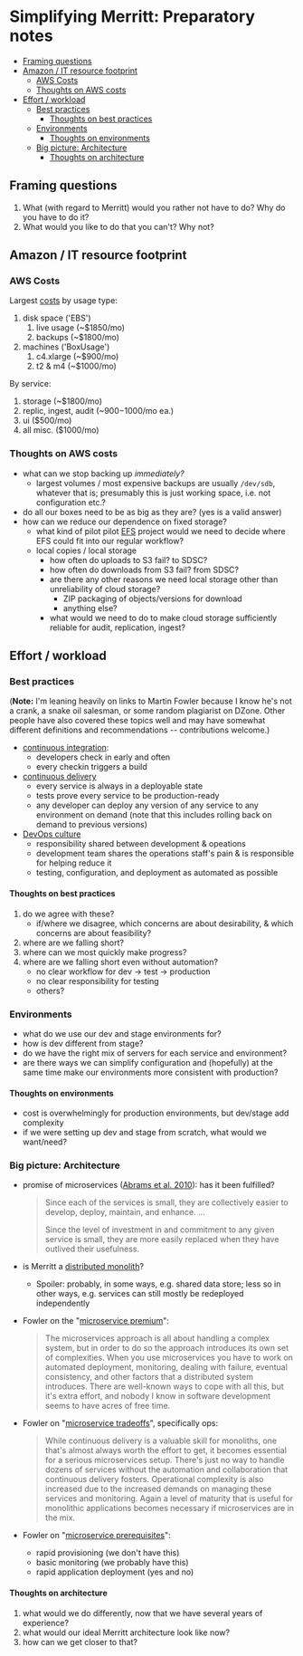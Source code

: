 # Simplifying Merritt: Preparatory notes

- [Framing questions](#framing-questions)
- [Amazon / IT resource footprint](#amazon--it-resource-footprint)
  - [AWS Costs](#aws-costs)
  - [Thoughts on AWS costs](#thoughts-on-aws-costs)
- [Effort / workload](#effort--workload)
  - [Best practices](#best-practices)
    - [Thoughts on best practices](#thoughts-on-best-practices)
  - [Environments](#environments)
    - [Thoughts on environments](#thoughts-on-environments)
  - [Big picture: Architecture](#big-picture-architecture)
    - [Thoughts on architecture](#thoughts-on-architecture)

## Framing questions

1.	What (with regard to Merritt) would you rather not have to do? Why do
    you have to do it?
2.	What would you like to do that you can't? Why not?

## Amazon / IT resource footprint

### AWS Costs

Largest [costs](https://github.com/dmolesUC3/merritt-aws/blob/master/Costs.ipynb)
by usage type:

1. disk space ('EBS')
   1. live usage (~$1850/mo)
   2. backups (~$1800/mo)
2. machines ('BoxUsage')
   1. c4.xlarge (~$900/mo)
   2. t2 & m4 (~$1000/mo)

By service:

1. storage (~$1800/mo)
2. replic, ingest, audit (~$900-$1000/mo ea.)
3. ui ($500/mo)
4. all misc. ($1000/mo)

### Thoughts on AWS costs

- what can we stop backing up _immediately?_
  - largest volumes / most expensive backups are usually `/dev/sdb`, whatever
    that is; presumably this is just working space, i.e. not configuration etc.?
- do all our boxes need to be as big as they are? (yes is a valid answer)
- how can we reduce our dependence on fixed storage?
  - what kind of pilot pilot [EFS](https://aws.amazon.com/efs/) project would
    we need to decide where EFS could fit into our regular workflow?
  - local copies / local storage
    - how often do uploads to S3 fail? to SDSC?
    - how often do downloads from S3 fail? from SDSC?
    - are there any other reasons we need local storage other than unreliability
      of cloud storage?
      - ZIP packaging of objects/versions for download
      - anything else?
    - what would we need to do to make cloud storage sufficiently reliable
      for audit, replication, ingest?

## Effort / workload

### Best practices

(**Note:** I'm leaning heavily on links to Martin Fowler because I know he's
not a crank, a snake oil salesman, or some random plagiarist on DZone. Other
people have also covered these topics well and may have somewhat different
definitions and recommendations -- contributions welcome.)

- [continuous integration](https://martinfowler.com/articles/continuousIntegration.html):
  - developers check in early and often
  - every checkin triggers a build
- [continuous delivery](https://martinfowler.com/bliki/ContinuousDelivery.html)
  - every service is always in a deployable state
  - tests prove every service to be production-ready
  - any developer can deploy any version of any service to any environment on demand
    (note that this includes rolling back on demand to previous versions)
- [DevOps culture](https://martinfowler.com/bliki/DevOpsCulture.html)
  - responsibility shared between development & opeations
  - development team shares the operations staff's pain & is responsible
    for helping reduce it
  - testing, configuration, and deployment as automated as possible

#### Thoughts on best practices

1. do we agree with these?
   - if/where we disagree, which concerns are about desirability, & which
     concerns are about feasibility?
2. where are we falling short?
3. where can we most quickly make progress?
4. where are we falling short even without automation?
   - no clear workflow for dev -> test -> production
   - no clear responsibility for testing
   - others?

### Environments

- what do we use our dev and stage environments for?
- how is dev different from stage?
- do we have the right mix of servers for each service and environment?
- are there ways we can simplify configuration and (hopefully) at the
  same time make our environments more consistent with production?

#### Thoughts on environments

- cost is overwhelmingly for production environments, but dev/stage add
  complexity
- if we were setting up dev and stage from scratch, what would we want/need?

### Big picture: Architecture

- promise of microservices ([Abrams et al.
  2010](https://services.phaidra.univie.ac.at/api/object/o:294039/diss/Content/get)):
  has it been fulfilled?

  > Since each of the services is small, they are collectively easier to
  > develop, deploy, maintain, and enhance. …
  >
  > Since the level of investment in and commitment to any given service
  > is small, they are more easily replaced when they have outlived their
  > usefulness.

- is Merritt a [distributed
  monolith](https://www.simplethread.com/youre-not-actually-building-microservices/)?
  - Spoiler: probably, in some ways, e.g. shared data store; less so in
    other ways, e.g. services can still mostly be redeployed independently
- Fowler on the "[microservice
  premium](https://martinfowler.com/bliki/MicroservicePremium.html)":

  > The microservices approach is all about handling a complex system, but
  > in order to do so the approach introduces its own set of complexities.
  > When you use microservices you have to work on automated deployment,
  > monitoring, dealing with failure, eventual consistency, and other
  > factors that a distributed system introduces. There are well-known ways
  > to cope with all this, but it's extra effort, and nobody I know in
  > software development seems to have acres of free time.

- Fowler on "[microservice
  tradeoffs](https://martinfowler.com/articles/microservice-trade-offs.html)",
  specifically ops:

  > While continuous delivery is a valuable skill for monoliths, one that's
  > almost always worth the effort to get, it becomes essential for a
  > serious microservices setup. There's just no way to handle dozens of
  > services without the automation and collaboration that continuous
  > delivery fosters. Operational complexity is also increased due to the
  > increased demands on managing these services and monitoring. Again a
  > level of maturity that is useful for monolithic applications becomes
  > necessary if microservices are in the mix.

- Fowler on "[microservice
  prerequisites](https://martinfowler.com/bliki/MicroservicePrerequisites.html)":
  - rapid provisioning (we don't have this)
  - basic monitoring (we probably have this)
  - rapid application deployment (yes and no)

#### Thoughts on architecture

1. what would we do differently, now that we have several years of experience?
2. what would our ideal Merritt architecture look like now?
3. how can we get closer to that?
